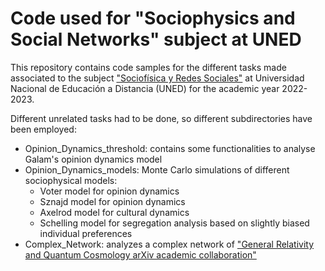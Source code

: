 #  Code used for "Sociophysics and Social Networks" subject at UNED

This repository contains code samples for the different
tasks made associated to the subject ["Sociofísica y Redes Sociales"](https://portal.uned.es/portal/page?_pageid=93,71542273&_dad=portal&_schema=PORTAL&idAsignatura=21156191&idTitulacion=215801)
at Universidad Nacional de Educación a Distancia (UNED) 
for the academic year 2022-2023.

Different unrelated tasks had to be done, so different 
subdirectories have been employed:

- Opinion_Dynamics_threshold: contains some functionalities to analyse Galam's opinion dynamics model
- Opinion_Dynamics_models: Monte Carlo simulations of different sociophysical models:
  - Voter model for opinion dynamics
  - Sznajd model for opinion dynamics
  - Axelrod model for cultural dynamics
  - Schelling model for segregation analysis based on slightly biased individual preferences
- Complex_Network: analyzes a complex network of ["General Relativity and Quantum Cosmology arXiv academic collaboration"](https://snap.stanford.edu/data/ca-GrQc.html)
 